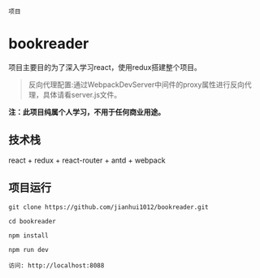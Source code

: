 ```
项目
```

# bookreader

项目主要目的为了深入学习react，使用redux搭建整个项目。

> 反向代理配置:通过WebpackDevServer中间件的proxy属性进行反向代理，具体请看server.js文件。

__注：此项目纯属个人学习，不用于任何商业用途。__

## 技术栈

react + redux + react-router + antd + webpack 


## 项目运行

```
git clone https://github.com/jianhui1012/bookreader.git

cd bookreader

npm install

npm run dev

访问: http://localhost:8088

```

